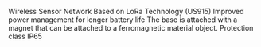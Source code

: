 Wireless Sensor Network Based on LoRa Technology (US915)
Improved power management for longer battery life
The base is attached with a magnet that can be attached to a ferromagnetic material object.
Protection class IP65
